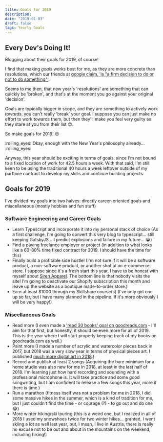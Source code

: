 ```yaml
---
title: Goals for 2019
description:
date: "2019-01-03"
draft: false
tags: Yearly Goals
---
```


## Every Dev's Doing It!

Blogging about their goals for 2019, of course! 

I find that making _goals_ works best for me, as they are more concrete than resolutions, which our friends at [google claim, 'is "a firm decision to do or not to do something"'](https://www.google.com/search?q=resolution&oq=resolution). 

Seems to me then, that new year's 'resolutions' are something that can quickly be 'broken', and that's at the moment you go against your original 'decision'. 

Goals are typically bigger in scope, and they are something to actively work _towards_, you can't really 'break' your goal. I suppose you can just make no effort to work towards them, but then they'll make you feel very guilty as they stare at you from their list 😊. 

So make goals for 2019! 😉

:rolling_eyes: Okay, enough with the New Year's philosophy already...  :rolling_eyes:

Anyway, this year should be exciting in terms of goals, since I'm not bound to a fixed location of work for 42.5 hours a week. With that said, I'm still keen to be using the traditional 40 hours a week leftover outside of my parttime contract to develop my skills and continue building projects.

## Goals for 2019

I've divided my goals into two halves: directly career-oriented goals and miscellaneous (mostly hobbies and fun stuff)

### Software Engineering and Career Goals

- Learn Typescript and incorporate it into my personal stack of choice (As a first challenge, I'm going to convert this very blog to typescript... still keeping GatsbyJS... I predict explosions and failure in my future... :sob:)
- Find a paying freelance employer or project (in addition to what looks like a 60-80% time fixed contract for 2019. I should have the time for this)
- Finally build a profitable side hustle! (I'm not sure if it will be a software product, a non-software product, or another shot at an e-commerce store. I suppose since it's a fresh start this year, I have to be honest with myself about [Siren Apparel](https://sirenapparel.us). The bottom line is that nobody visits the site! I'm going to deactivate our Shopify subscription this month and leave up the website as a boutique made-to-order store.)
- Earn at least $1000 through my Skillshare course(s) (I've only got one up so far, but I have many planned in the pipeline. If it's more obviously I will be very happy!)

### Miscellaneous Goals

- Read more (I even made a ['read 30 books' goal on goodreads.com](https://www.goodreads.com/challenges/8863-2019-reading-challenge) - I'll aim for that first, but honestly, it should be even more for all of 2019. This is the year where I will start properly keeping track of my books on goodreads.com as well.)
- Paint more (I made a number of acrylic and watercolor pieces back in 2017, but 2018 was a very slow year in terms of physical pieces art. I published [much more digital art in 2018](https://instagram.com/chris_creates_art).)
- Record and publish at least 2 songs (Acquiring the bare minimum for a home studio was also new for me in 2018, at least in the last half of 2018. I'm learning just how hard recording and sounding with a professional microphone is. It will take practice and some good songwriting, but I am confident to release a few songs this year, more if there is time.)
- Run a marathon (fitness itself was not a problem for me in 2018, I did some massive hikes in the summer, which is a kind of tradition for me, but I just couldn't find the time - or courage (?) - to go out and do one 😂)
- More winter hiking/ski touring (this is a weird one, but I realized in all of 2018 I used my snowshoes twice for two winter hikes... granted, I went skiing a lot as well last year, but, I mean, I live in Austria, there is really no excuse not to be out and about in the mountains on the weekend, including hiking!)